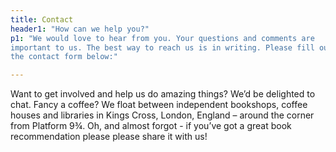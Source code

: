 ```yaml
---
title: Contact
header1: "How can we help you?"
p1: "We would love to hear from you. Your questions and comments are
important to us. The best way to reach us is in writing. Please fill out
the contact form below:"

---
```


Want to get involved and help us do amazing things? We’d be delighted
to chat. Fancy a coffee? We float between independent bookshops, coffee houses
and libraries in Kings Cross, London, England – around the corner from
Platform 9¾. Oh, and almost forgot - if you’ve got a great book recommendation please
please share it with us!
